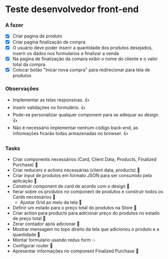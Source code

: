 # Teste desenvolvedor front-end

### A fazer
 - [x] Criar pagina de produto
 - [x] Criar pagina finalização de compra
 - [x] O usuário deve poder inserir a quantidade dos produtos desejados, inserir os dados nos formularios e finalizar a venda
 - [x] Na pagina de finalização da compra exibir o nome do cliente e o valor total da compra
 - [x] Colocar botão "Inicar nova compra" para redirecionar para tela de produtos

### Observações
 - Implementar as telas responsivas. :+1:
 - Inserir validações no formulário. :+1:
 - Pode-se personalizar qualquer component para se adequar ao design. :+1:
 - Não é necessário implementar nenhum código back-end, as informações ficarão todas armazenadas no browser. :+1:

### Tasks
 - Criar components necessários (Card, Client Data, Products, Finalized Purchase) :muscle:
 - Criar reducers e actions necessárias (client data, products) :muscle:
 - Criar input de produtos em formato JSON para ser consumido pela aplicação :muscle:
 - Construir component de card de acordo com o design :muscle:   
 - Iterar sobre os produtos no component de produtos e construir todos os Cards necessários :muscle:
    - Ajustar Grid ao meio da tela :muscle:
 - Definir um estado para o preço total do produtos na Store :muscle:
 - Criar action para products para adicionar preço do produtos no estado de preço total :muscle:
 - Zerar contador após adicionar :muscle:
 - Mostrar mensagem no topo direito da tela que adicionou o produto e a quantidade :muscle:
 - Montar formulario usando redux form :collision:
 - Configurar router :muscle:
 - Apresentar informações no component Finalized Purchase :muscle: